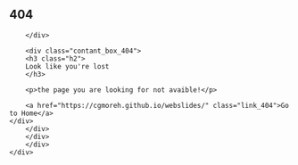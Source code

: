 <section class="page_404">
	<div class="container">
		<div class="row">	
		<div class="col-sm-12 ">
		<div class="col-sm-10 col-sm-offset-1  text-center">
		<div class="four_zero_four_bg">
			<h1 class="text-center ">404</h1>
		
		
		</div>
		
		<div class="contant_box_404">
		<h3 class="h2">
		Look like you're lost
		</h3>
		
		<p>the page you are looking for not avaible!</p>
		
		<a href="https://cgmoreh.github.io/webslides/" class="link_404">Go to Home</a>
	</div>
		</div>
		</div>
		</div>
	</div>
</section>

